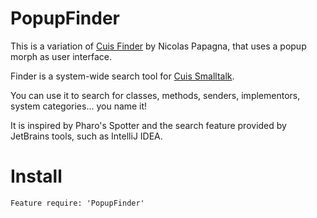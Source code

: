 # PopupFinder

This is a variation of [Cuis Finder](https://github.com/npapagna/cuis-finder) by Nicolas Papagna, that uses a popup morph as user interface.

Finder is a system-wide search tool for [Cuis Smalltalk](https://cuis-smalltalk.github.io/Cuis-Website/).

You can use it to search for classes, methods, senders, implementors, system categories... you name it!

It is inspired by Pharo's Spotter and the search feature provided by JetBrains tools, such as IntelliJ IDEA.

# Install

```Smalltalk
Feature require: 'PopupFinder'
```
